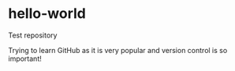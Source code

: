 # hello-world
Test repository

Trying to learn GitHub as it is very popular and version control is so important!
